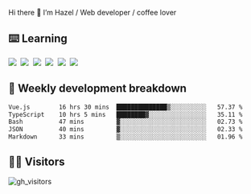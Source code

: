 
Hi there 👋 I’m Hazel / Web developer / coffee lover

## ⌨️ Learning

<samp>
 <a href="https://github.com/vuejs/core"><img src="https://api.iconify.design/logos:vue.svg" /></a>
  <a href="https://github.com/vuejs/core"><img src="https://api.iconify.design/logos:react.svg" /></a>
  <a href="https://github.com/solidjs/solid"><img src="https://api.iconify.design/logos:solidjs.svg" /></a>
  <a href="https://github.com/vitejs/vite"><img src="https://api.iconify.design/logos:vitejs.svg" /></a>
  <a href="https://github.com/microsoft/TypeScript"><img src="https://api.iconify.design/logos:typescript-icon.svg" /></a> 
  <a href="https://github.com/unocss/unocss"><img src="https://api.iconify.design/logos:unocss.svg" /></a>
  

</samp>


## 🦀 Weekly development breakdown

<!--START_SECTION:waka-->

```txt
Vue.js        16 hrs 30 mins  ██████████████▒░░░░░░░░░░   57.37 %
TypeScript    10 hrs 5 mins   ████████▓░░░░░░░░░░░░░░░░   35.11 %
Bash          47 mins         ▓░░░░░░░░░░░░░░░░░░░░░░░░   02.73 %
JSON          40 mins         ▓░░░░░░░░░░░░░░░░░░░░░░░░   02.33 %
Markdown      33 mins         ▒░░░░░░░░░░░░░░░░░░░░░░░░   01.96 %
```

<!--END_SECTION:waka-->
## 👬🏻 Visitors

![gh_visitors](https://profile-counter.glitch.me/Hazel-Lin/count.svg)

